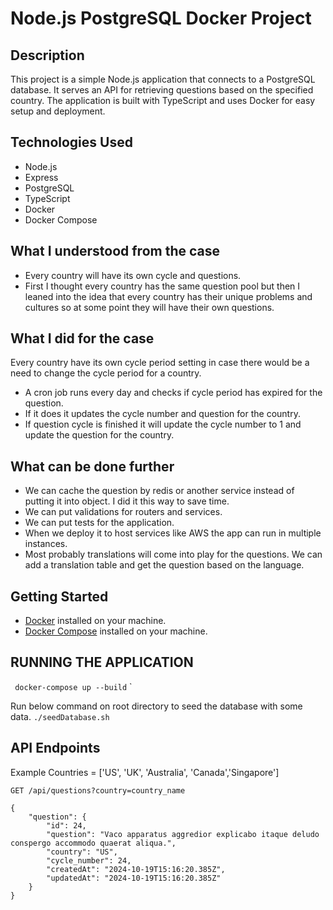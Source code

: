 # Node.js PostgreSQL Docker Project

## Description
This project is a simple Node.js application that connects to a PostgreSQL database. It serves an API for retrieving questions based on the specified country. The application is built with TypeScript and uses Docker for easy setup and deployment.

## Technologies Used
- Node.js
- Express
- PostgreSQL
- TypeScript
- Docker
- Docker Compose


## What I understood from the case

- Every country will have its own cycle and questions. 
- First I thought every country has the same question pool but then I leaned into the idea that every country has their unique problems and cultures so at some point they will have their own questions.

## What I did for the case

Every country have its own cycle period setting in case there would be a need to change the cycle period for a country.

- A cron job runs every day and checks if cycle period has expired for the question.
- If it does it updates the cycle number and question for the country.
- If question cycle is finished it will update the cycle number to 1 and update the question for the country.

## What can be done further

- We can cache the question by redis or another service instead of putting it into object. I did it this way to save time.
- We can put validations for routers and services.
- We can put tests for the application.
- When we deploy it to host services like AWS the app can run in multiple instances. 
- Most probably translations will come into play for the questions. We can add a translation table and get the question based on the language.

## Getting Started

- [Docker](https://docs.docker.com/get-docker/) installed on your machine.
- [Docker Compose](https://docs.docker.com/compose/install/) installed on your machine.


## RUNNING THE APPLICATION

`
docker-compose up --build`
`

Run below command on root directory to seed the database with some data. 
`
./seedDatabase.sh
`

## API Endpoints

Example Countries = ['US', 'UK', 'Australia', 'Canada','Singapore']

`
GET /api/questions?country=country_name
`

```
{
	"question": {
		"id": 24,
		"question": "Vaco apparatus aggredior explicabo itaque deludo conspergo accommodo quaerat aliqua.",
		"country": "US",
		"cycle_number": 24,
		"createdAt": "2024-10-19T15:16:20.385Z",
		"updatedAt": "2024-10-19T15:16:20.385Z"
	}
}
```